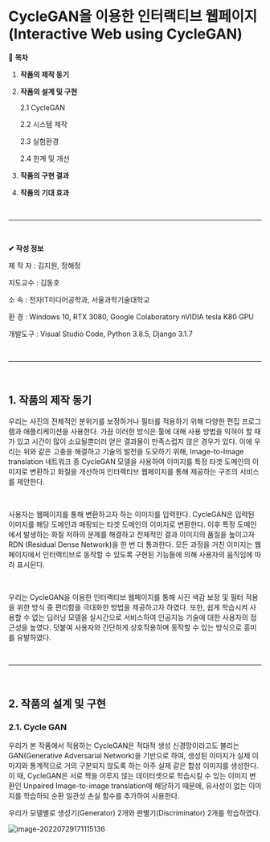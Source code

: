 # CycleGAN을 이용한 인터랙티브 웹페이지 (**Interactive Web using CycleGAN**)

📌 **목차**

1. **작품의 제작 동기**

2. **작품의 설계 및 구현**

   2.1 CycleGAN

   2.2 시스템 제작

   2.3 실험환경

   2.4 한계 및 개선

3. **작품의 구현 결과**
4. **작품의 기대 효과**

<br/>

---

<br/>

__✔ 작성 정보__

제  작  자 : 김지원, 정해정

지도교수 : 김동호

소        속 : 전자IT미디어공학과, 서울과학기술대학교 

환        경 : Windows 10, RTX 3080, Google Colaboratory nVIDIA tesla K80 GPU

개발도구 : Visual Studio Code, Python 3.8.5, Django 3.1.7

<br/>

---

<br/>

## 1. 작품의 제작 동기

우리는 사진의 전체적인 분위기를 보정하거나 필터를 적용하기 위해 다양한 편집 프로그램과 애플리케이션을 사용한다. 가끔 이러한 방식은 툴에 대해 사용 방법을 익혀야 할 때가 있고 시간이 많이 소요될뿐더러 얻은 결과물이 만족스럽지 않은 경우가 있다. 이에 우리는 위와 같은 고충을 해결하고 기술의 발전을 도모하기 위해, Image-to-Image translation 네트워크 중 CycleGAN 모델을 사용하여 이미지를 특정 타겟 도메인의 이미지로 변환하고 화질을 개선하여 인터랙티브 웹페이지를 통해 제공하는 구조의 서비스를 제안한다.

<br/>

사용자는 웹페이지를 통해 변환하고자 하는 이미지를 입력한다. CycleGAN은 입력된 이미지를 해당 도메인과 매핑되는 타겟 도메인의 이미지로 변환한다. 이후 특정 도메인에서 발생하는 화질 저하의 문제를 해결하고 전체적인 결과 이미지의 품질을 높이고자 RDN (Residual Dense Network)을 한 번 더 통과한다. 모든 과정을 거친 이미지는 웹페이지에서 인터랙티브로 동작할 수 있도록 구현된 기능들에 의해 사용자의 움직임에 따라 표시된다.

<br/>

우리는 CycleGAN을 이용한 인터랙티브 웹페이지를 통해 사진 색감 보정 및 필터 적용을 위한 방식 중 편리함을 극대화한 방법을 제공하고자 하였다. 또한, 쉽게 학습시켜 사용할 수 없는 딥러닝 모델을 실시간으로 서비스하여 인공지능 기술에 대한 사용자의 접근성을 높였다. 덧붙여 사용자와 간단하게 상호작용하며 동작할 수 있는 방식으로 흥미를 유발하였다.

<br/>

---

<br/>

## 2. 작품의 설계 및 구현

### 2.1. Cycle GAN

   우리가 본 작품에서 적용하는 CycleGAN은 적대적 생성 신경망이라고도 불리는 GAN(Generative Adversarial Network)을 기반으로 하여, 생성된 이미지가 실제 이미지와 통계적으로 거의 구분되지 않도록 하는 아주 실제 같은 합성 이미지를 생성한다. 이 때, CycleGAN은 서로 짝을 이루지 않는 데이터셋으로 학습시킬 수 있는 이미지 변환인 Unpaired Image-to-image translation에 해당하기 때문에, 유사성이 없는 이미지를 학습하되 순환 일관성 손실 함수를 추가하여 사용한다.

우리가 모델별로 생성기(Generator) 2개와 판별기(Discriminator) 2개를 학습하였다.

![image-20220729171115136](C:\Users\multicampus\AppData\Roaming\Typora\typora-user-images\image-20220729171115136.png)

<br/>























































